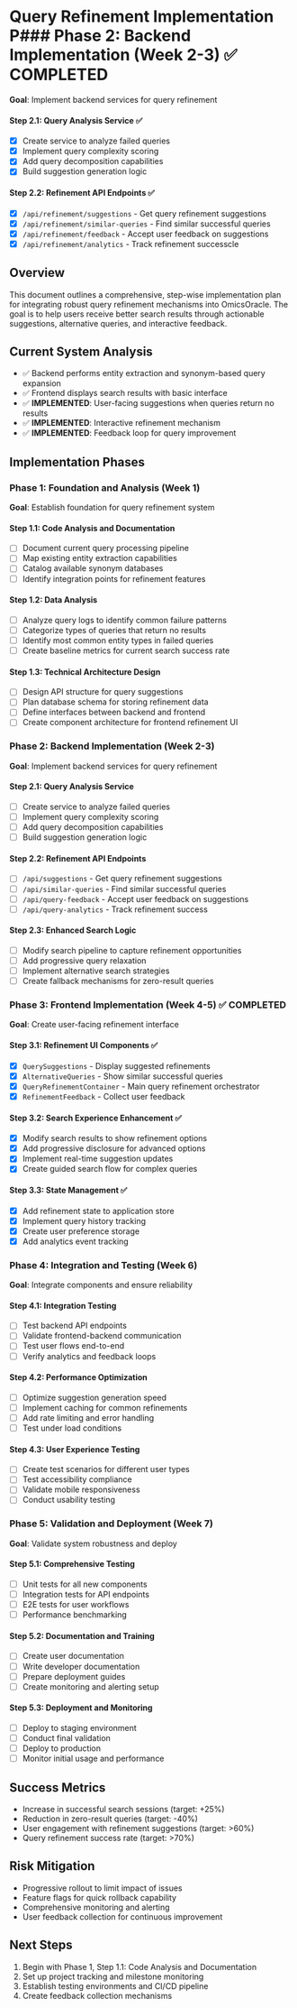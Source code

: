 # Query Refinement Implementation P### Phase 2: Backend Implementation (Week 2-3) ✅ COMPLETED
**Goal**: Implement backend services for query refinement

#### Step 2.1: Query Analysis Service ✅
- [x] Create service to analyze failed queries
- [x] Implement query complexity scoring
- [x] Add query decomposition capabilities
- [x] Build suggestion generation logic

#### Step 2.2: Refinement API Endpoints ✅
- [x] `/api/refinement/suggestions` - Get query refinement suggestions
- [x] `/api/refinement/similar-queries` - Find similar successful queries
- [x] `/api/refinement/feedback` - Accept user feedback on suggestions
- [x] `/api/refinement/analytics` - Track refinement successcle

## Overview
This document outlines a comprehensive, step-wise implementation plan for integrating robust query refinement mechanisms into OmicsOracle. The goal is to help users receive better search results through actionable suggestions, alternative queries, and interactive feedback.

## Current System Analysis
- ✅ Backend performs entity extraction and synonym-based query expansion
- ✅ Frontend displays search results with basic interface
- ✅ **IMPLEMENTED**: User-facing suggestions when queries return no results
- ✅ **IMPLEMENTED**: Interactive refinement mechanism
- ✅ **IMPLEMENTED**: Feedback loop for query improvement

## Implementation Phases

### Phase 1: Foundation and Analysis (Week 1)
**Goal**: Establish foundation for query refinement system

#### Step 1.1: Code Analysis and Documentation
- [ ] Document current query processing pipeline
- [ ] Map existing entity extraction capabilities
- [ ] Catalog available synonym databases
- [ ] Identify integration points for refinement features

#### Step 1.2: Data Analysis
- [ ] Analyze query logs to identify common failure patterns
- [ ] Categorize types of queries that return no results
- [ ] Identify most common entity types in failed queries
- [ ] Create baseline metrics for current search success rate

#### Step 1.3: Technical Architecture Design
- [ ] Design API structure for query suggestions
- [ ] Plan database schema for storing refinement data
- [ ] Define interfaces between backend and frontend
- [ ] Create component architecture for frontend refinement UI

### Phase 2: Backend Implementation (Week 2-3)
**Goal**: Implement backend services for query refinement

#### Step 2.1: Query Analysis Service
- [ ] Create service to analyze failed queries
- [ ] Implement query complexity scoring
- [ ] Add query decomposition capabilities
- [ ] Build suggestion generation logic

#### Step 2.2: Refinement API Endpoints
- [ ] `/api/suggestions` - Get query refinement suggestions
- [ ] `/api/similar-queries` - Find similar successful queries
- [ ] `/api/query-feedback` - Accept user feedback on suggestions
- [ ] `/api/query-analytics` - Track refinement success

#### Step 2.3: Enhanced Search Logic
- [ ] Modify search pipeline to capture refinement opportunities
- [ ] Add progressive query relaxation
- [ ] Implement alternative search strategies
- [ ] Create fallback mechanisms for zero-result queries

### Phase 3: Frontend Implementation (Week 4-5) ✅ COMPLETED
**Goal**: Create user-facing refinement interface

#### Step 3.1: Refinement UI Components ✅
- [x] `QuerySuggestions` - Display suggested refinements
- [x] `AlternativeQueries` - Show similar successful queries
- [x] `QueryRefinementContainer` - Main query refinement orchestrator
- [x] `RefinementFeedback` - Collect user feedback

#### Step 3.2: Search Experience Enhancement ✅
- [x] Modify search results to show refinement options
- [x] Add progressive disclosure for advanced options
- [x] Implement real-time suggestion updates
- [x] Create guided search flow for complex queries

#### Step 3.3: State Management ✅
- [x] Add refinement state to application store
- [x] Implement query history tracking
- [x] Create user preference storage
- [x] Add analytics event tracking

### Phase 4: Integration and Testing (Week 6)
**Goal**: Integrate components and ensure reliability

#### Step 4.1: Integration Testing
- [ ] Test backend API endpoints
- [ ] Validate frontend-backend communication
- [ ] Test user flows end-to-end
- [ ] Verify analytics and feedback loops

#### Step 4.2: Performance Optimization
- [ ] Optimize suggestion generation speed
- [ ] Implement caching for common refinements
- [ ] Add rate limiting and error handling
- [ ] Test under load conditions

#### Step 4.3: User Experience Testing
- [ ] Create test scenarios for different user types
- [ ] Test accessibility compliance
- [ ] Validate mobile responsiveness
- [ ] Conduct usability testing

### Phase 5: Validation and Deployment (Week 7)
**Goal**: Validate system robustness and deploy

#### Step 5.1: Comprehensive Testing
- [ ] Unit tests for all new components
- [ ] Integration tests for API endpoints
- [ ] E2E tests for user workflows
- [ ] Performance benchmarking

#### Step 5.2: Documentation and Training
- [ ] Create user documentation
- [ ] Write developer documentation
- [ ] Prepare deployment guides
- [ ] Create monitoring and alerting setup

#### Step 5.3: Deployment and Monitoring
- [ ] Deploy to staging environment
- [ ] Conduct final validation
- [ ] Deploy to production
- [ ] Monitor initial usage and performance

## Success Metrics
- Increase in successful search sessions (target: +25%)
- Reduction in zero-result queries (target: -40%)
- User engagement with refinement suggestions (target: >60%)
- Query refinement success rate (target: >70%)

## Risk Mitigation
- Progressive rollout to limit impact of issues
- Feature flags for quick rollback capability
- Comprehensive monitoring and alerting
- User feedback collection for continuous improvement

## Next Steps
1. Begin with Phase 1, Step 1.1: Code Analysis and Documentation
2. Set up project tracking and milestone monitoring
3. Establish testing environments and CI/CD pipeline
4. Create feedback collection mechanisms
